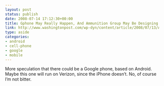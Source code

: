 ```yaml
---
layout: post
status: publish
date: 2008-07-14 17:12:30+00:00
title: Gphone May Really Happen, And Ammunition Group May Be Designing It - washingtonpost.com
link: http://www.washingtonpost.com/wp-dyn/content/article/2008/07/13/AR2008071300316.html?nav=hcmoduletmv
type: aside
categories:
- android
- cell-phone
- google
- mobile
---
```


More speculation that there could be a Google phone, based on Android. Maybe this one will run on Verizon, since the iPhone doesn’t. No, of course I’m not bitter.
